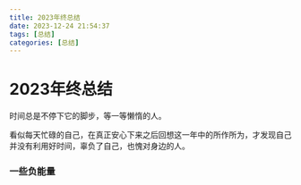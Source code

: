 ```yaml
---
title: 2023年终总结
date: 2023-12-24 21:54:37
tags: [总结]
categories: [总结]
---
```


# 2023年终总结
时间总是不停下它的脚步，等一等懒惰的人。

看似每天忙碌的自己，在真正安心下来之后回想这一年中的所作所为，才发现自己并没有利用好时间，辜负了自己，也愧对身边的人。

### 一些负能量
